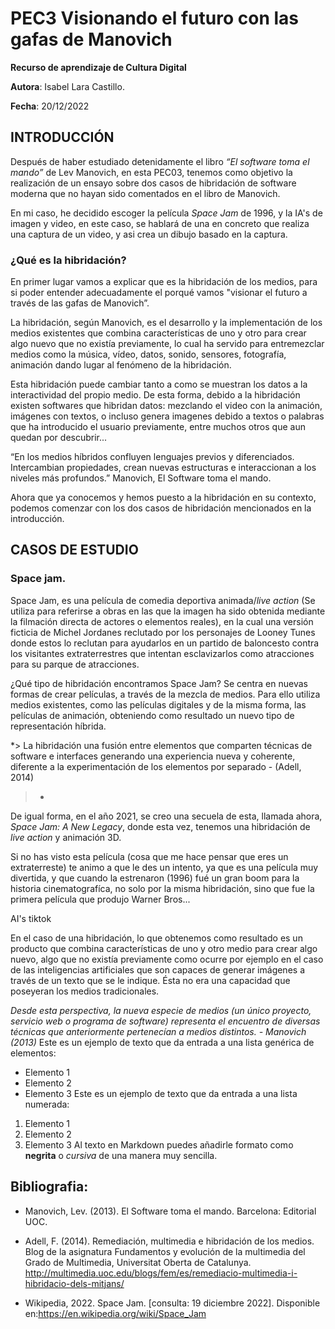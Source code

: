 # PEC3 Visionando el futuro con las gafas de Manovich

**Recurso de aprendizaje de Cultura Digital**

**Autora**: Isabel Lara Castillo.

**Fecha**: 20/12/2022

## INTRODUCCIÓN
Después de haber estudiado detenidamente el libro *“El software toma el mando”* de Lev Manovich, en esta PEC03, tenemos como objetivo la realización de un ensayo sobre dos casos de hibridación de software moderna que no hayan sido comentados en el libro de Manovich.

En mi caso, he decidido escoger la película *Space Jam* de 1996, y la IA's de imagen y video, en este caso, se hablará de una en concreto que realiza una captura de un video, y asi crea un dibujo basado en la captura.

### ¿Qué es la hibridación?
En primer lugar vamos a explicar que es la hibridación de los medios, para si poder entender adecuadamente el porqué vamos "visionar el futuro a través de las gafas de Manovich”.

La hibridación, según Manovich, es el desarrollo y la implementación de los medios existentes que combina características de uno y otro para crear algo nuevo que no existía previamente, lo cual ha servido para entremezclar medios como la música, vídeo, datos, sonido, sensores, fotografía, animación dando lugar al fenómeno de la hibridación.

Esta hibridación puede cambiar tanto a como se muestran los datos a la interactividad del propio medio. De esta forma, debido a la hibridación existen softwares que hibridan datos: mezclando el video con la animación, imágenes con textos, o incluso genera imagenes debido a textos o palabras que ha introducido el usuario previamente, entre muchos otros que aun quedan por descubrir...

“En los medios híbridos confluyen lenguajes previos y diferenciados. Intercambian propiedades, crean nuevas estructuras e interaccionan a los niveles más profundos.” Manovich, El Software toma el mando.

Ahora que ya conocemos y hemos puesto a la hibridación en su contexto, podemos comenzar con los dos casos de hibridación mencionados en la introducción.


## CASOS DE ESTUDIO

### Space jam.

Space Jam, es una película de comedia deportiva animada/*live action* (Se utiliza para referirse a obras en las que la imagen ha sido obtenida mediante la filmación directa de actores o elementos reales), en la cual una versión ficticia de Michel Jordanes reclutado por los personajes de Looney Tunes donde estos lo reclutan para ayudarlos en un partido de baloncesto contra los visitantes extraterrestres que intentan esclavizarlos como atracciones para su parque de atracciones.

¿Qué tipo de hibridación encontramos Space Jam? Se centra en nuevas formas de crear películas, a través de la mezcla de medios. Para ello utiliza medios existentes, como las películas digitales y de la misma forma, las películas de animación, obteniendo como resultado un nuevo tipo de representación híbrida.



*> La hibridación una fusión entre elementos que comparten técnicas de software e interfaces generando una experiencia nueva 
y coherente, diferente a la experimentación de los elementos por separado - (Adell, 2014)
> *


De igual forma, en el año 2021, se creo una secuela de esta, llamada ahora, *Space Jam: A New Legacy*, donde esta vez, tenemos una hibridación de *live action* y animación 3D.

Si no has visto esta película (cosa que me hace pensar que eres un extraterreste) te animo a que le des un intento, ya que es una película muy divertida, y que cuando la estrenaron (1996) fué un gran boom para la historia cinematografíca, no solo por la misma hibridación, sino que fue la primera película que produjo Warner Bros...

AI's tiktok

En el caso de una hibridación, lo que obtenemos como resultado es un producto que combina características de uno y otro medio para crear algo nuevo, algo que no existía previamente como ocurre por ejemplo en el caso de las inteligencias artificiales que son capaces de generar imágenes a través de un texto que se le indique. Ésta no era una capacidad que poseyeran los medios tradicionales.

*Desde esta perspectiva, la nueva especie de medios (un único proyecto, servicio web o programa de software) representa el encuentro de diversas técnicas que anteriormente pertenecían a medios distintos. - Manovich (2013)*
Este es un ejemplo de texto que da entrada a una lista genérica de elementos:
- Elemento 1
- Elemento 2
- Elemento 3
Este es un ejemplo de texto que da entrada a una lista numerada:
1. Elemento 1
2. Elemento 2
3. Elemento 3
Al texto en Markdown puedes añadirle formato como **negrita** o *cursiva* de una manera muy sencilla.

## Bibliografia:
- Manovich, Lev. (2013). El Software toma el mando. Barcelona: Editorial UOC.

- Adell, F. (2014). Remediación, multimedia e hibridación de los medios. Blog de la asignatura Fundamentos y evolución de la multimedia del Grado de Multimedia, Universitat Oberta de Catalunya. http://multimedia.uoc.edu/blogs/fem/es/remediacio-multimedia-i-hibridacio-dels-mitjans/

- Wikipedia, 2022. Space Jam. [consulta: 19 diciembre 2022]. Disponible en:https://en.wikipedia.org/wiki/Space_Jam
